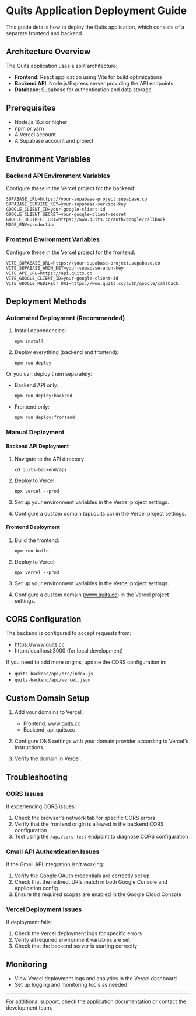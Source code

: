 # Quits Application Deployment Guide

This guide details how to deploy the Quits application, which consists of a separate frontend and backend.

## Architecture Overview

The Quits application uses a split architecture:

- **Frontend**: React application using Vite for build optimizations
- **Backend API**: Node.js/Express server providing the API endpoints
- **Database**: Supabase for authentication and data storage

## Prerequisites

- Node.js 16.x or higher
- npm or yarn
- A Vercel account
- A Supabase account and project

## Environment Variables

### Backend API Environment Variables

Configure these in the Vercel project for the backend:

```
SUPABASE_URL=https://your-supabase-project.supabase.co
SUPABASE_SERVICE_KEY=your-supabase-service-key
GOOGLE_CLIENT_ID=your-google-client-id
GOOGLE_CLIENT_SECRET=your-google-client-secret
GOOGLE_REDIRECT_URI=https://www.quits.cc/auth/google/callback
NODE_ENV=production
```

### Frontend Environment Variables

Configure these in the Vercel project for the frontend:

```
VITE_SUPABASE_URL=https://your-supabase-project.supabase.co
VITE_SUPABASE_ANON_KEY=your-supabase-anon-key
VITE_API_URL=https://api.quits.cc
VITE_GOOGLE_CLIENT_ID=your-google-client-id
VITE_GOOGLE_REDIRECT_URI=https://www.quits.cc/auth/google/callback
```

## Deployment Methods

### Automated Deployment (Recommended)

1. Install dependencies:
   ```
   npm install
   ```

2. Deploy everything (backend and frontend):
   ```
   npm run deploy
   ```

Or you can deploy them separately:

- Backend API only:
  ```
  npm run deploy:backend
  ```

- Frontend only:
  ```
  npm run deploy:frontend
  ```

### Manual Deployment

#### Backend API Deployment

1. Navigate to the API directory:
   ```
   cd quits-backend/api
   ```

2. Deploy to Vercel:
   ```
   npx vercel --prod
   ```

3. Set up your environment variables in the Vercel project settings.

4. Configure a custom domain (api.quits.cc) in the Vercel project settings.

#### Frontend Deployment

1. Build the frontend:
   ```
   npm run build
   ```

2. Deploy to Vercel:
   ```
   npx vercel --prod
   ```

3. Set up your environment variables in the Vercel project settings.

4. Configure a custom domain (www.quits.cc) in the Vercel project settings.

## CORS Configuration

The backend is configured to accept requests from:
- https://www.quits.cc
- http://localhost:3000 (for local development)

If you need to add more origins, update the CORS configuration in:
- `quits-backend/api/src/index.js`
- `quits-backend/api/vercel.json`

## Custom Domain Setup

1. Add your domains to Vercel:
   - Frontend: www.quits.cc
   - Backend: api.quits.cc

2. Configure DNS settings with your domain provider according to Vercel's instructions.

3. Verify the domain in Vercel.

## Troubleshooting

### CORS Issues

If experiencing CORS issues:

1. Check the browser's network tab for specific CORS errors
2. Verify that the frontend origin is allowed in the backend CORS configuration
3. Test using the `/api/cors-test` endpoint to diagnose CORS configuration

### Gmail API Authentication Issues

If the Gmail API integration isn't working:

1. Verify the Google OAuth credentials are correctly set up
2. Check that the redirect URIs match in both Google Console and application config
3. Ensure the required scopes are enabled in the Google Cloud Console

### Vercel Deployment Issues

If deployment fails:

1. Check the Vercel deployment logs for specific errors
2. Verify all required environment variables are set
3. Check that the backend server is starting correctly

## Monitoring

- View Vercel deployment logs and analytics in the Vercel dashboard
- Set up logging and monitoring tools as needed

---

For additional support, check the application documentation or contact the development team. 